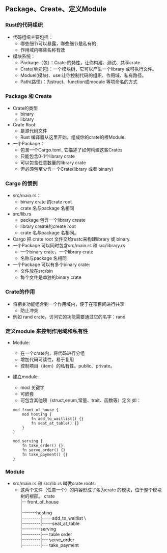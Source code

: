 ## Package、Create、定义Module

### Rust的代码组织
* 代码组织主要包括：
    * 哪些细节可以暴露，哪些细节是私有的
    * 作用域内哪些名称有效
* 模块系统：
    - Package（包）：Crate 的特性，让你构建、测试、共享crate
    - Crate(单元包)：一个模块树，它可以产生一个library 或可执行文件。
    - Moduel(模块)、use:让你控制代码的组织、作用域、私有路径。
    - Path(路径)：为struct、function或module 等项命名的方式

### Package 和 Create
* Crate的类型
    - binary
    - library
* Crate Root:
    - 是源代码文件
    - Rust 编译器从这里开始，组成你的crate的根Module.
* 一个Package：
    - 包含一个Cargo.toml, 它描述了如何构建这些Crates
    - 只能包含0-1个library crate
    - 可以包含任意数量的library crate
    - 但必须包至少含一个Crate(library 或者 binary)

### Cargo 的惯例
* src/main.rs：
    * binary crate 的crate root
    * crate 名与package 名相同
* src/lib.rs
    * package 包含一个library create
    * library create的create root
    * crate 名与package 名相同。
* Cargo 把 crate root 文件交给rustc来构建library 或 binary.
* 一个Package 可以同时包含src/main.rs 和 src/library.rs
    * 一个binary crate，一个library crate
    * 名称与package 名相同
* 一个Package 可以有多个binary crate:
    * 文件放在src/bin
    * 每个文件是单独的binary crate

### Crate的作用
* 将相关功能组合到一个作用域内，便于在项目间进行共享
    * 防止冲突
* 例如 rand crate，访问它的功能需要通过它的名字：rand

### 定义module 来控制作用域和私有性
* Module:
    * 在一个crate内，将代码进行分组
    * 增加代码可读性，易于复用
    * 控制项目（item）的私有性。public、private。

* 建立module:
    -  mod 关键字
    - 可嵌套
    - 可包含其他项（struct,enum,常量、trait、函数等）定义
    如：
    ```
    mod front_of_house {
        mod hosting {
            fn add_to_waitlist() {}
            fn seat_at_table() {}
        }
    }

    mod serving {
        fn take_order() {}
        fn serve_order() {}
        fn take_payment() {}
    }
    ```

### Module
* src/main.rs 和 src/lib.rs 叫做crate roots:
    * 这两个文件（任意一个）的内容形成了名为crate 的模块，位于整个模块树的根部。
crate \
  |-- front_of_house \
  | \
  |-------hosting \
  |---------|-----add_to_waitlist \      
  |---------|-----seat_at_table \
  |---------serving \
  |---------|--- table order \
  |---------|--- serve_order \
  |---------|--- take_payment